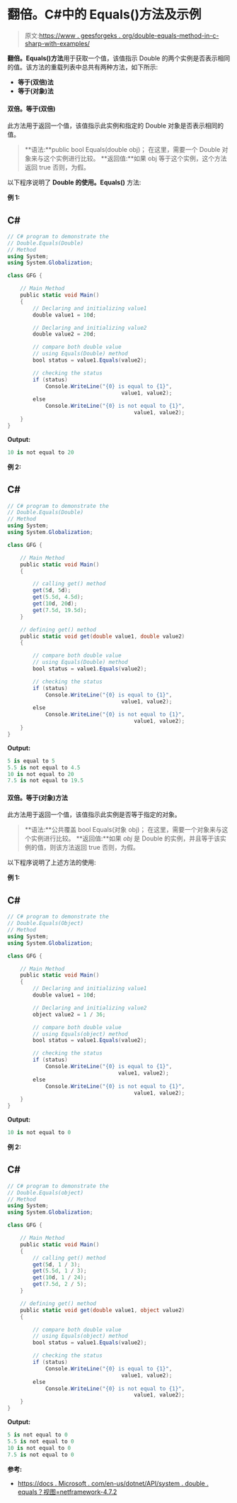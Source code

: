 # 翻倍。C#中的 Equals()方法及示例

> 原文:[https://www . geesforgeks . org/double-equals-method-in-c-sharp-with-examples/](https://www.geeksforgeeks.org/double-equals-method-in-c-sharp-with-examples/)

**翻倍。Equals()方法**用于获取一个值，该值指示 Double 的两个实例是否表示相同的值。该方法的重载列表中总共有两种方法，如下所示:

*   **等于(双倍)法**
*   **等于(对象)法**

#### 双倍。等于(双倍)

此方法用于返回一个值，该值指示此实例和指定的 Double 对象是否表示相同的值。

> **语法:**public bool Equals(double obj)；
> 在这里，需要一个 Double 对象来与这个实例进行比较。
> **返回值:**如果 obj 等于这个实例，这个方法返回 true 否则，为假。

以下程序说明了 **Double 的使用。Equals()** 方法:

**例 1:**

## C#

```cs
// C# program to demonstrate the
// Double.Equals(Double)
// Method
using System;
using System.Globalization;

class GFG {

    // Main Method
    public static void Main()
    {
        // Declaring and initializing value1
        double value1 = 10d;

        // Declaring and initializing value2
        double value2 = 20d;

        // compare both double value
        // using Equals(Double) method
        bool status = value1.Equals(value2);

        // checking the status
        if (status)
            Console.WriteLine("{0} is equal to {1}",
                                    value1, value2);
        else
            Console.WriteLine("{0} is not equal to {1}",
                                        value1, value2);
    }
}
```

**Output:** 

```cs
10 is not equal to 20
```

**例 2:**

## C#

```cs
// C# program to demonstrate the
// Double.Equals(Double)
// Method
using System;
using System.Globalization;

class GFG {

    // Main Method
    public static void Main()
    {

        // calling get() method
        get(5d, 5d);
        get(5.5d, 4.5d);
        get(10d, 20d);
        get(7.5d, 19.5d);
    }

    // defining get() method
    public static void get(double value1, double value2)
    {

        // compare both double value
        // using Equals(Double) method
        bool status = value1.Equals(value2);

        // checking the status
        if (status)
            Console.WriteLine("{0} is equal to {1}",
                                    value1, value2);
        else
            Console.WriteLine("{0} is not equal to {1}",
                                        value1, value2);
    }
}
```

**Output:** 

```cs
5 is equal to 5
5.5 is not equal to 4.5
10 is not equal to 20
7.5 is not equal to 19.5
```

#### 双倍。等于(对象)方法

此方法用于返回一个值，该值指示此实例是否等于指定的对象。

> **语法:**公共覆盖 bool Equals(对象 obj)；
> 在这里，需要一个对象来与这个实例进行比较。
> **返回值:**如果 *obj* 是 Double 的实例，并且等于该实例的值，则该方法返回 true 否则，为假。

以下程序说明了上述方法的使用:

**例 1:**

## C#

```cs
// C# program to demonstrate the
// Double.Equals(Object)
// Method
using System;
using System.Globalization;

class GFG {

    // Main Method
    public static void Main()
    {
        // Declaring and initializing value1
        double value1 = 10d;

        // Declaring and initializing value2
        object value2 = 1 / 36;

        // compare both double value
        // using Equals(object) method
        bool status = value1.Equals(value2);

        // checking the status
        if (status)
            Console.WriteLine("{0} is equal to {1}",
                                   value1, value2);
        else
            Console.WriteLine("{0} is not equal to {1}",
                                        value1, value2);
    }
}
```

**Output:** 

```cs
10 is not equal to 0
```

**例 2:**

## C#

```cs
// C# program to demonstrate the
// Double.Equals(object)
// Method
using System;
using System.Globalization;

class GFG {

    // Main Method
    public static void Main()
    {
        // calling get() method
        get(5d, 1 / 3);
        get(5.5d, 1 / 3);
        get(10d, 1 / 24);
        get(7.5d, 2 / 5);
    }

    // defining get() method
    public static void get(double value1, object value2)
    {

        // compare both double value
        // using Equals(object) method
        bool status = value1.Equals(value2);

        // checking the status
        if (status)
            Console.WriteLine("{0} is equal to {1}",
                                    value1, value2);
        else
            Console.WriteLine("{0} is not equal to {1}",
                                        value1, value2);
    }
}
```

**Output:** 

```cs
5 is not equal to 0
5.5 is not equal to 0
10 is not equal to 0
7.5 is not equal to 0
```

**参考:**

*   [https://docs . Microsoft . com/en-us/dotnet/API/system . double . equals？视图=netframework-4.7.2](https://docs.microsoft.com/en-us/dotnet/api/system.double.equals?view=netframework-4.7.2)
